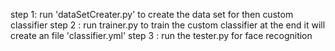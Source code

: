 step 1: run 'dataSetCreater.py' to create the data set for then custom classifier
step 2 : run trainer.py	to train the custom classifier at the end it will create an file 'classifier.yml'
step 3 : run the tester.py for face recognition
